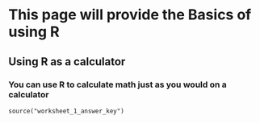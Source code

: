 # This page will provide the Basics of using R

## Using R as a calculator
### You can use R to calculate math just as you would on a calculator

```{r, include = FALSE}
source("worksheet_1_answer_key")
```



